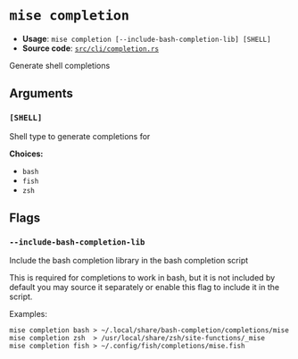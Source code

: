 # `mise completion`

- **Usage**: `mise completion [--include-bash-completion-lib] [SHELL]`
- **Source code**: [`src/cli/completion.rs`](https://github.com/jdx/mise/blob/main/src/cli/completion.rs)

Generate shell completions

## Arguments

### `[SHELL]`

Shell type to generate completions for

**Choices:**

- `bash`
- `fish`
- `zsh`

## Flags

### `--include-bash-completion-lib`

Include the bash completion library in the bash completion script

This is required for completions to work in bash, but it is not included by default
you may source it separately or enable this flag to include it in the script.

Examples:

```
mise completion bash > ~/.local/share/bash-completion/completions/mise
mise completion zsh  > /usr/local/share/zsh/site-functions/_mise
mise completion fish > ~/.config/fish/completions/mise.fish
```
